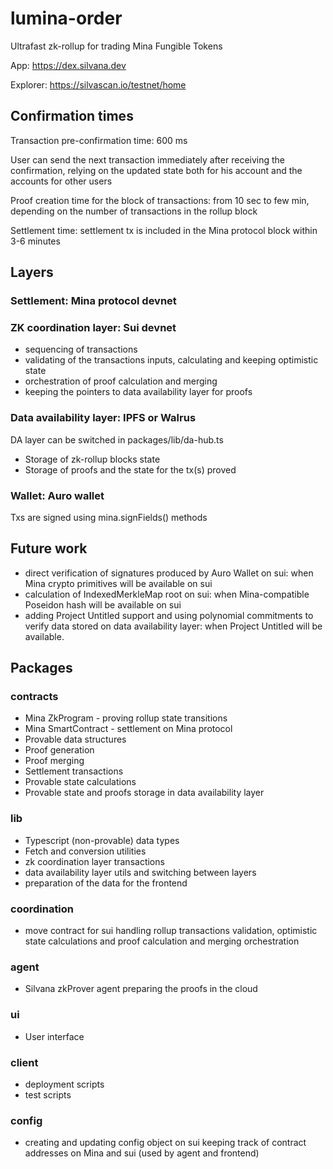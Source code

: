 # lumina-order

Ultrafast zk-rollup for trading Mina Fungible Tokens

App: https://dex.silvana.dev

Explorer: https://silvascan.io/testnet/home

## Confirmation times

Transaction pre-confirmation time: 600 ms

User can send the next transaction immediately after receiving the confirmation, relying on the updated state both for his account and the accounts for other users

Proof creation time for the block of transactions: from 10 sec to few min, depending on the number of transactions in the rollup block

Settlement time: settlement tx is included in the Mina protocol block within 3-6 minutes

## Layers

### Settlement: Mina protocol devnet

### ZK coordination layer: Sui devnet

- sequencing of transactions
- validating of the transactions inputs, calculating and keeping optimistic state
- orchestration of proof calculation and merging
- keeping the pointers to data availability layer for proofs

### Data availability layer: IPFS or Walrus

DA layer can be switched in packages/lib/da-hub.ts

- Storage of zk-rollup blocks state
- Storage of proofs and the state for the tx(s) proved

### Wallet: Auro wallet

Txs are signed using mina.signFields() methods

## Future work

- direct verification of signatures produced by Auro Wallet on sui: when Mina crypto primitives will be available on sui
- calculation of IndexedMerkleMap root on sui: when Mina-compatible Poseidon hash will be available on sui
- adding Project Untitled support and using polynomial commitments to verify data stored on data availability layer: when Project Untitled will be available.

## Packages

### contracts

- Mina ZkProgram - proving rollup state transitions
- Mina SmartContract - settlement on Mina protocol
- Provable data structures
- Proof generation
- Proof merging
- Settlement transactions
- Provable state calculations
- Provable state and proofs storage in data availability layer

### lib

- Typescript (non-provable) data types
- Fetch and conversion utilities
- zk coordination layer transactions
- data availability layer utils and switching between layers
- preparation of the data for the frontend

### coordination

- move contract for sui handling rollup transactions validation, optimistic state calculations and proof calculation and merging orchestration

### agent

- Silvana zkProver agent preparing the proofs in the cloud

### ui

- User interface

### client

- deployment scripts
- test scripts

### config

- creating and updating config object on sui keeping track of contract addresses on Mina and sui (used by agent and frontend)

